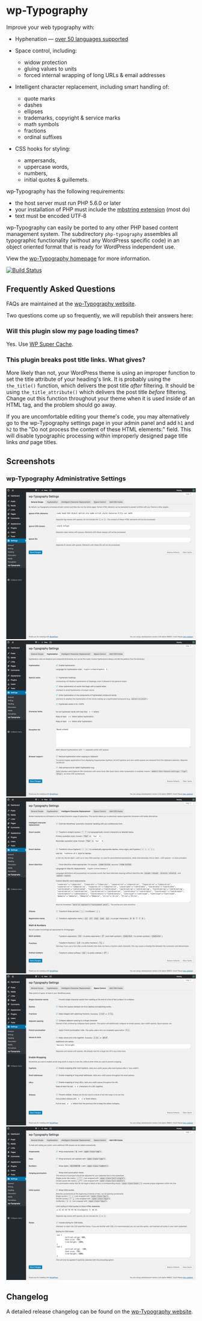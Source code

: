 # wp-Typography #

Improve your web typography with:

*   Hyphenation &mdash; [over 50 languages supported](https://code.mundschenk.at/wp-typography/frequently-asked-questions/#what-hyphenation-language-patterns-are-included)

*   Space control, including:
    -   widow protection
    -   gluing values to units
    -   forced internal wrapping of long URLs & email addresses

*   Intelligent character replacement, including smart handling of:
    -   quote marks
    -   dashes
    -   ellipses
    -   trademarks, copyright & service marks
    -   math symbols
    -   fractions
    -   ordinal suffixes

*   CSS hooks for styling:
    -   ampersands,
    -   uppercase words,
    -   numbers,
    -   initial quotes & guillemets.

wp‐Typography has the following requirements:

*   the host server must run PHP 5.6.0 or later
*   your installation of PHP must include the [mbstring extension](http://us3.php.net/manual/en/mbstring.installation.php) (most do)
*   text must be encoded UTF‐8

wp-Typography can easily be ported to any other PHP based content management system. The subdirectory `php-typography` assembles all typographic functionality (without any WordPress specific code) in an object oriented format that is ready for WordPress independent use.

View the [wp-Typography homepage](https://code.mundschenk.at/wp-typography/ "wp-Typography Homepage") for more information.

[![Build Status](https://travis-ci.org/mundschenk-at/wp-typography.svg?branch=master)](https://travis-ci.org/mundschenk-at/wp-typography)

## Frequently Asked Questions ##

FAQs are maintained at the [wp-Typography website](https://code.mundschenk.at/wp-typography/frequently-asked-questions/ "wp-Typography FAQs").

Two questions come up so frequently, we will republish their answers here:

### Will this plu­gin slow my page load­ing times? ###

Yes. Use [WP Super Cache](http://wordpress.org/extend/plugins/wp-super-cache/).

### This plugin breaks post title links.  What gives? ###

More likely than not, your WordPress theme is using an improper function to set the title attribute of your heading's link.  It is probably using the `the_title()` function, which delivers the post title *after* filtering.  It should be using `the_title_attribute()` which delivers the post title *before* filtering.  Change out this function throughout your theme when it is used inside of an HTML tag, and the problem should go away.

If you are uncomfortable editing your theme's code, you may alternatively go to the wp-Typography settings page in your admin panel and add `h1` and `h2` to the "Do not process the content of these HTML elements:" field.  This will disable typographic processing within improperly designed page title links <em>and</em> page titles.

## Screenshots ##

### wp-Typography Administrative Settings ###
![wp-Typography "General" settings page](wp-assets/screenshot-1.png)
![wp-Typography "Hyphenation" settings page](wp-assets/screenshot-2.png)
![wp-Typography "Intelligent Character Replacement" settings page](wp-assets/screenshot-3.png)
![wp-Typography "Space Control" settings page](wp-assets/screenshot-4.png)
![wp-Typography "Add CSS Hooks" settings page](wp-assets/screenshot-5.png)

## Changelog ##

A detailed release changelog can be found on the [wp-Typography website](https://code.mundschenk.at/wp-typography/changes/).

